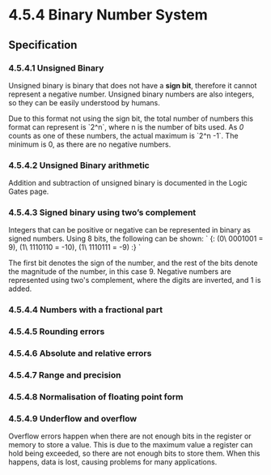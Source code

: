 # 4.5.4 Binary Number System

## Specification

### 4.5.4.1 Unsigned Binary
Unsigned binary is binary that does not have a **sign bit**, therefore it cannot represent a negative number. Unsigned binary numbers are also integers, so they can be easily understood by humans.

Due to this format not using the sign bit, the total number of numbers this format can represent is \`2^n\`, where n is the number of bits used. As *0* counts as one of these numbers, the actual maximum is \`2^n -1\`. The minimum is 0, as there are no negative numbers.

### 4.5.4.2 Unsigned Binary arithmetic
Addition and subtraction of unsigned binary is documented in the Logic Gates page.

### 4.5.4.3 Signed binary using two’s complement
Integers that can be positive or negative can be represented in binary as signed numbers. Using 8 bits, the following can be shown:
\`
{:
(0\ 0001001 = 9),
(1\ 1110110 = -10),
(1\ 1110111 = -9)
:}
\`

The first bit denotes the sign of the number, and the rest of the bits denote the magnitude of the number, in this case 9. Negative numbers are represented using two's complement, where the digits are inverted, and 1 is added.

### 4.5.4.4 Numbers with a fractional part

### 4.5.4.5 Rounding errors

### 4.5.4.6 Absolute and relative errors

### 4.5.4.7 Range and precision

### 4.5.4.8 Normalisation of floating point form

### 4.5.4.9 Underflow and overflow
Overflow errors happen when there are not enough bits in the register or memory to store a value. This is due to the maximum value a register can hold being exceeded, so there are not enough bits to store them. When this happens, data is lost, causing problems for many applications.
